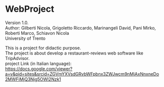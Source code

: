 # WebProject
Version 1.0. <br />
Author: Gilberti Nicola, Grigoletto Riccardo, Marinangeli David, Pani Mirko, Roberti Marco, Schiavon Nicola <br />
University of Trento <br />

This is a project for didactic purpose.  <br />
The project is about develop a restaurant-reviews web software like TripAdvisor. <br />
project Link (in Italian language): <br />
https://docs.google.com/viewer?a=v&pid=sites&srcid=ZGVmYXVsdGRvbWFpbnx3ZWJwcm9nMjAxNnxneDo2MWFiMjQ3Njg5OWI2Nzk1 <br />

